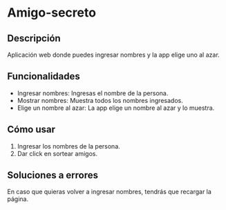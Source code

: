 # Amigo-secreto

## Descripción

Aplicación web donde puedes ingresar nombres y la app elige uno al azar.

## Funcionalidades

- Ingresar nombres: Ingresas el nombre de la persona.
- Mostrar nombres: Muestra todos los nombres ingresados.
- Elige un nombre al azar: La app elige un nombre al azar y lo muestra.

## Cómo usar

1. Ingresar los nombres de la persona.
2. Dar click en sortear amigos.

## Soluciones a errores

En caso que quieras volver a ingresar nombres, tendrás que recargar la página.
